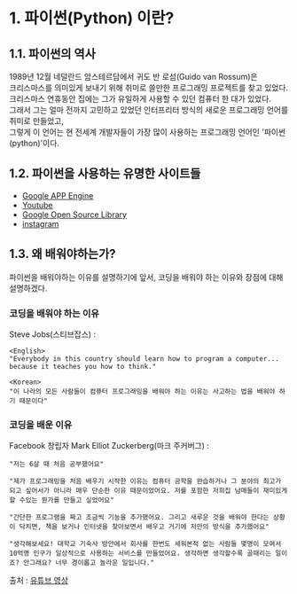 # 1. 파이썬(Python) 이란?
## 1.1. 파이썬의 역사
1989년 12월 네덜란드 암스테르담에서 귀도 반 로섬(Guido van Rossum)은    
크리스마스를 의미있게 보내기 위해 취미로 쓸만한 프로그래밍 프로젝트를 찾고 있었다.    
크리스마스 연휴동안 집에는 그가 유일하게 사용할 수 있던 컴퓨터 한 대가 있었다.    
그래서 그는 얼마 전까지 고민하고 있었던 인터프리터 방식의 새로운 프로그래밍 언어를 취미로 만들었고,   
그렇게 이 언어는 현 전세계 개발자들이 가장 많이 사용하는 프로그래밍 언어인 '파이썬(python)'이다. 

## 1.2. 파이썬을 사용하는 유명한 사이트들
- [Google APP Engine](http://cloud.google.com/appengine)
- [Youtube](http://www.youtube.com/)
- [Google Open Source Library](http://developers.google.com/)
- [instagram](http://instagram.com)

## 1.3. 왜 배워야하는가?

파이썬을 배워야하는 이유를 설명하기에 앞서, 코딩을 배워야 하는 이유와 장점에 대해 설명하겠다.

### 코딩을 배워야 하는 이유   

Steve Jobs(스티브잡스) : 
~~~
<English>
"Everybody in this country should learn how to program a computer... because it teaches you how to think."   

<Korean>
"이 나라의 모든 사람들이 컴퓨터 프로그래밍을 배워야 하는 이유는 사고하는 법을 배워야 하기 때문이다"
~~~

### 코딩을 배운 이유

Facebook 창립자 Mark Elliot Zuckerberg(마크 주커버그) : 
~~~
"저는 6살 때 처음 공부했어요"

"제가 프로그래밍을 처음 배우기 시작한 이유는 컴퓨터 공학을 완습하거나 그 분야의 최고가 되고 싶어서가 아니라 매우 단순한 이유 때문이었어요. 저를 포함한 저희집 남매들이 재미있게 할 수있는 뭔가를 만들고 싶었어요"

"간단한 프로그램을 짜고 조금씩 기능을 추가했어요. 그리고 새루운 것을 배워야 한다는 상황이 닥치면, 책을 보거나 인터넷을 찾아보면서 배우고 거기에 저만의 방식을 추가했어요"

"생각해보세요! 대학교 기숙사 방안에서 회사를 한번도 세워본적 없는 사람들 몇명이 모여서 10억명 인구가 일상적으로 사용하는 서비스를 만들었어요. 생각하면 생각할수록 골때리는 일이죠? 안그래요? 너무 경이롭고 놀라운 일입니다."
~~~
출처 : [유튜브 영상](https://www.youtube.com/watch?v=tSmPdqmpMmE)
